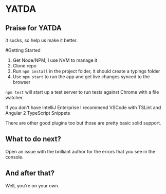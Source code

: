 # YATDA

## Praise for YATDA

It sucks, so help us make it better.

#Getting Started
1. Get Node/NPM, I use NVM to manage it
2. Clone repo
3. Run `npm install` in the project folder, it should create a typings folder
4. Use `npm start` to run the app and get live changes synced to the browser

`npm test` will start up a test server to run tests against Chrome with a file watcher.

If you don't have IntelliJ Enterprise I recommend VSCode with TSLint and Angular 2 TypeScript Snippets

There are other good plugins too but those are pretty basic solid support.

## What to do next?

Open an issue with the brilliant author for the errors that you see in the console.

## And after that?

Well, you're on your own.
